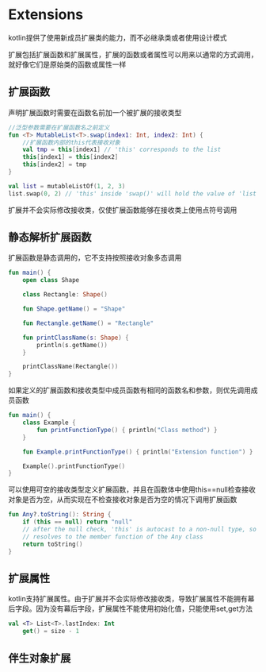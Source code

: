 # Extensions
kotlin提供了使用新成员扩展类的能力，而不必继承类或者使用设计模式

扩展包括扩展函数和扩展属性，扩展的函数或者属性可以用来以通常的方式调用，就好像它们是原始类的函数或属性一样

## 扩展函数
声明扩展函数时需要在函数名前加一个被扩展的接收类型

```kotlin
//泛型参数需要在扩展函数名之前定义
fun <T> MutableList<T>.swap(index1: Int, index2: Int) {
    //扩展函数内部的this代表接收对象
    val tmp = this[index1] // 'this' corresponds to the list
    this[index1] = this[index2]
    this[index2] = tmp
}

val list = mutableListOf(1, 2, 3)
list.swap(0, 2) // 'this' inside 'swap()' will hold the value of 'list'
```

扩展并不会实际修改接收类，仅使扩展函数能够在接收类上使用点符号调用

## 静态解析扩展函数
扩展函数是静态调用的，它不支持按照接收对象多态调用

```kotlin
fun main() {
    open class Shape

    class Rectangle: Shape()

    fun Shape.getName() = "Shape"

    fun Rectangle.getName() = "Rectangle"

    fun printClassName(s: Shape) {
        println(s.getName())
    }    

    printClassName(Rectangle())
}
```

如果定义的扩展函数和接收类型中成员函数有相同的函数名和参数，则优先调用成员函数

```kotlin
fun main() {
    class Example {
        fun printFunctionType() { println("Class method") }
    }

    fun Example.printFunctionType() { println("Extension function") }

    Example().printFunctionType()
}
```

可以使用可空的接收类型定义扩展函数，并且在函数体中使用this==null检查接收对象是否为空，从而实现在不检查接收对象是否为空的情况下调用扩展函数

```kotlin
fun Any?.toString(): String {
    if (this == null) return "null"
    // after the null check, 'this' is autocast to a non-null type, so the toString() below
    // resolves to the member function of the Any class
    return toString()
}
```

## 扩展属性
kotlin支持扩展属性。由于扩展并不会实际修改接收类，导致扩展属性不能拥有幕后字段。因为没有幕后字段，扩展属性不能使用初始化值，只能使用set,get方法

```kotlin
val <T> List<T>.lastIndex: Int
    get() = size - 1
```    

## 伴生对象扩展
